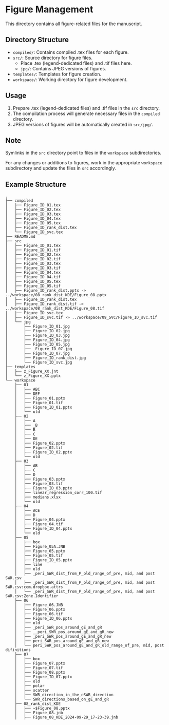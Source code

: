 # Figure Management

This directory contains all figure-related files for the manuscript.

## Directory Structure

- `compiled/`: Contains compiled .tex files for each figure.
- `src/`: Source directory for figure files.
  - Place .tex (legend-dedicated files) and .tif files here.
  - `jpg/`: Contains JPEG versions of figures.
- `templates/`: Templates for figure creation.
- `workspace/`: Working directory for figure development.

## Usage

1. Prepare .tex (legend-dedicated files) and .tif files in the `src` directory.
2. The compilation process will generate necessary files in the `compiled` directory.
3. JPEG versions of figures will be automatically created in `src/jpg/`.

## Note

Symlinks in the `src` directory point to files in the `workspace` subdirectories.

For any changes or additions to figures, work in the appropriate `workspace` subdirectory and update the files in `src` accordingly.

## Example Structure

```
.
├── compiled
│   ├── Figure_ID_01.tex
│   ├── Figure_ID_02.tex
│   ├── Figure_ID_03.tex
│   ├── Figure_ID_04.tex
│   ├── Figure_ID_05.tex
│   ├── Figure_ID_rank_dist.tex
│   └── Figure_ID_svc.tex
├── README.md
├── src
│   ├── Figure_ID_01.tex
│   ├── Figure_ID_01.tif
│   ├── Figure_ID_02.tex
│   ├── Figure_ID_02.tif
│   ├── Figure_ID_03.tex
│   ├── Figure_ID_03.tif
│   ├── Figure_ID_04.tex
│   ├── Figure_ID_04.tif
│   ├── Figure_ID_05.tex
│   ├── Figure_ID_05.tif
│   ├── Figure_ID_rank_dist.pptx -> ../workspace/08_rank_dist_KDE/Figure_08.pptx
│   ├── Figure_ID_rank_dist.tex
│   ├── Figure_ID_rank_dist.tif -> ../workspace/08_rank_dist_KDE/Figure_08.tif
│   ├── Figure_ID_svc.tex
│   ├── Figure_ID_svc.tif -> ../workspace/09_SVC/Figure_ID_svc.tif
│   └── jpg
│       ├── Figure_ID_01.jpg
│       ├── Figure_ID_02.jpg
│       ├── Figure_ID_03.jpg
│       ├── Figure_ID_04.jpg
│       ├── Figure_ID_05.jpg
│       ├── _Figure_ID_07.jpg
│       ├── Figure_ID_07.jpg
│       ├── Figure_ID_rank_dist.jpg
│       └── Figure_ID_svc.jpg
├── templates
│   ├── z_Figure_XX.jnt
│   └── z_Figure_XX.pptx
└── workspace
    ├── 01
    │   ├── ABC
    │   ├── DEF
    │   ├── Figure_01.pptx
    │   ├── Figure_01.tif
    │   ├── Figure_ID_01.pptx
    │   └── old
    ├── 02
    │   ├── A
    │   ├── _B
    │   ├── B
    │   ├── C
    │   ├── DE
    │   ├── Figure_02.pptx
    │   ├── Figure_02.tif
    │   ├── Figure_ID_02.pptx
    │   └── old
    ├── 03
    │   ├── AB
    │   ├── C
    │   ├── D
    │   ├── Figure_03.pptx
    │   ├── Figure_03.tif
    │   ├── Figure_ID_03.pptx
    │   ├── linear_regression_corr_100.tif
    │   ├── medians.xlsx
    │   └── old
    ├── 04
    │   ├── ACE
    │   ├── D
    │   ├── Figure_04.pptx
    │   ├── Figure_04.tif
    │   ├── Figure_ID_04.pptx
    │   └── old
    ├── 05
    │   ├── box
    │   ├── Figure_05A.JNB
    │   ├── Figure_05.pptx
    │   ├── Figure_05.tif
    │   ├── Figure_ID_05.pptx
    │   ├── line
    │   ├── old
    │   ├── _peri_SWR_dist_from_P_old_range_of_pre, mid, and post SWR.csv
    │   ├── _peri_SWR_dist_from_P_old_range_of_pre, mid, and post SWR.csv:com.dropbox.attrs
    │   └── _peri_SWR_dist_from_P_old_range_of_pre, mid, and post SWR.csv:Zone.Identifier
    ├── 06
    │   ├── Figure_06.JNB
    │   ├── Figure_06.pptx
    │   ├── Figure_06.tif
    │   ├── Figure_ID_06.pptx
    │   ├── old
    │   ├── _peri_SWR_pos_around_gE_and_gR
    │   ├── __peri_SWR_pos_around_gE_and_gR_new
    │   ├── _peri_SWR_pos_around_gE_and_gR_new
    │   ├── peri_SWR_pos_around_gE_and_gR_new
    │   └── peri_SWR_pos_around_gE_and_gR_old_range_of_pre, mid, post difinitions
    ├── 07
    │   ├── box
    │   ├── Figure_07.pptx
    │   ├── Figure_07.tif
    │   ├── Figure_08.pptx
    │   ├── Figure_ID_07.pptx
    │   ├── old
    │   ├── polar
    │   ├── scatter
    │   ├── SWR_direction_in_the_eSWR_direction
    │   └── SWR_directions_based_on_gE_and_gR
    ├── 08_rank_dist_KDE
    │   ├── ~$Figure_08.pptx
    │   ├── Figure_08.jnb
    │   ├── Figure_08_KDE_2024-09-29_17-23-39.jnb
```
